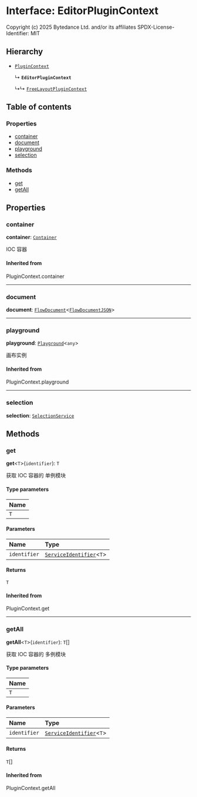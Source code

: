 # Interface: EditorPluginContext

Copyright (c) 2025 Bytedance Ltd. and/or its affiliates
SPDX-License-Identifier: MIT

## Hierarchy

* [`PluginContext`](/auto-docs/free-layout-editor/variables/PluginContext-1.md)

  ↳ **`EditorPluginContext`**

  ↳↳ [`FreeLayoutPluginContext`](/auto-docs/free-layout-editor/interfaces/FreeLayoutPluginContext.md)

## Table of contents

### Properties

* [container](/auto-docs/free-layout-editor/interfaces/EditorPluginContext.md#container)
* [document](/auto-docs/free-layout-editor/interfaces/EditorPluginContext.md#document)
* [playground](/auto-docs/free-layout-editor/interfaces/EditorPluginContext.md#playground)
* [selection](/auto-docs/free-layout-editor/interfaces/EditorPluginContext.md#selection)

### Methods

* [get](/auto-docs/free-layout-editor/interfaces/EditorPluginContext.md#get)
* [getAll](/auto-docs/free-layout-editor/interfaces/EditorPluginContext.md#getall)

## Properties

### container

**container**: [`Container`](/auto-docs/free-layout-editor/interfaces/interfaces.Container.md)

IOC 容器

#### Inherited from

PluginContext.container

***

### document

**document**: [`FlowDocument`](/auto-docs/free-layout-editor/classes/FlowDocument.md)<[`FlowDocumentJSON`](/auto-docs/free-layout-editor/types/FlowDocumentJSON.md)>

***

### playground

**playground**: [`Playground`](/auto-docs/free-layout-editor/classes/Playground.md)<`any`>

画布实例

#### Inherited from

PluginContext.playground

***

### selection

**selection**: [`SelectionService`](/auto-docs/free-layout-editor/classes/SelectionService.md)

## Methods

### get

**get**<`T`>(`identifier`): `T`

获取 IOC 容器的 单例模块

#### Type parameters

| Name |
| :------ |
| `T` |

#### Parameters

| Name | Type |
| :------ | :------ |
| `identifier` | [`ServiceIdentifier`](/auto-docs/free-layout-editor/types/interfaces.ServiceIdentifier.md)<`T`> |

#### Returns

`T`

#### Inherited from

PluginContext.get

***

### getAll

**getAll**<`T`>(`identifier`): `T`\[]

获取 IOC 容器的 多例模块

#### Type parameters

| Name |
| :------ |
| `T` |

#### Parameters

| Name | Type |
| :------ | :------ |
| `identifier` | [`ServiceIdentifier`](/auto-docs/free-layout-editor/types/interfaces.ServiceIdentifier.md)<`T`> |

#### Returns

`T`\[]

#### Inherited from

PluginContext.getAll
